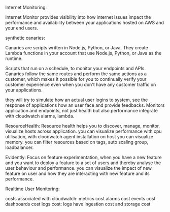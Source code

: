 Internet Monitoring: 

Internet Monitor provides visibility into how internet issues impact the performance and availability between your applications hosted on AWS and your end users.

synthetic canaries: 

Canaries are scripts written in Node.js, Python, or Java. They create Lambda functions in your account that use Node.js, Python, or Java as the runtime.

Scripts that run on a schedule, to monitor your endpoints and APIs. Canaries follow the same routes and perform the same actions as a customer, which makes it possible for you to continually verify your customer experience even when you don't have any customer traffic on your applications.


they will try to simulate how an actual user logins to system, see the response of applications how an user face and provide feedbacks.
Monitors application and endpoints,  not just health but also performance
integrate with cloudwatch alarms, lambda.


ResourceHealth:
Resource health helps you to discover, manage, monitor, visualize hosts across application.
you can visualize performance with cpu utilisation, with cloodwatch agent installation on host you can visualize memory.
you can filter resources based on tags, auto scaling group, loadbalancer.

Evidently:
Focus on feature experimentation, when you have a new feature and you want to deploy a feature to a set of users and thereby analyse the user behaviour and performance.
you can visualize the impact of new feature on user and how they are interacting with new feature and its performance.


Realtime User Monitoring:



costs associated with cloudwatch:
metrics cost
alarms cost
events cost
dashboards cost
logs cost: logs have ingestion cost and storage cost